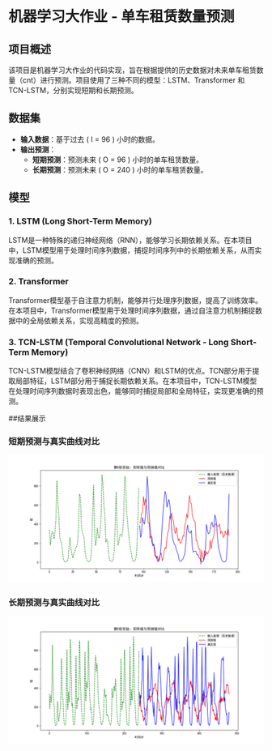 # 机器学习大作业 - 单车租赁数量预测

## 项目概述
该项目是机器学习大作业的代码实现，旨在根据提供的历史数据对未来单车租赁数量（cnt）进行预测。项目使用了三种不同的模型：LSTM、Transformer 和 TCN-LSTM，分别实现短期和长期预测。

## 数据集
- **输入数据**：基于过去 \( I = 96 \) 小时的数据。
- **输出预测**：
  - **短期预测**：预测未来 \( O = 96 \) 小时的单车租赁数量。
  - **长期预测**：预测未来 \( O = 240 \) 小时的单车租赁数量。

## 模型
### 1. LSTM (Long Short-Term Memory)
LSTM是一种特殊的递归神经网络（RNN），能够学习长期依赖关系。在本项目中，LSTM模型用于处理时间序列数据，捕捉时间序列中的长期依赖关系，从而实现准确的预测。

### 2. Transformer
Transformer模型基于自注意力机制，能够并行处理序列数据，提高了训练效率。在本项目中，Transformer模型用于处理时间序列数据，通过自注意力机制捕捉数据中的全局依赖关系，实现高精度的预测。

### 3. TCN-LSTM (Temporal Convolutional Network - Long Short-Term Memory)
TCN-LSTM模型结合了卷积神经网络（CNN）和LSTM的优点。TCN部分用于提取局部特征，LSTM部分用于捕捉长期依赖关系。在本项目中，TCN-LSTM模型在处理时间序列数据时表现出色，能够同时捕捉局部和全局特征，实现更准确的预测。

##结果展示

### 短期预测与真实曲线对比
![短期预测与真实曲线对比](TCN-LSTM/TCN-LSTM-96/comparison_5.png)

### 长期预测与真实曲线对比
![长期预测与真实曲线对比](TCN-LSTM/TCN-LSTM-240/comparison_5.png)
